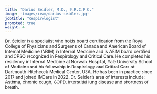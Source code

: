 ```yaml
---
title: "Darius Seidler, M.D., F.R.C.P.C."
image: "images/team/darius-seidler.jpg"
jobtitle: "Respirologist"
promoted: true
weight: 4
---
```


Dr. Seidler is a specialist who holds board certification from the Royal College of Physicians and Surgeons of Canada and American Board of Internal Medicine (ABIM) in Internal Medicine and is ABIM board certified and CPSO recognized in Respirology and Critical Care.
He completed his residency in Internal Medicine at Norwalk Hospital, Yale University School of Medicine and his fellowship in Respirology and Critical Care at Dartmouth-Hitchcock Medical Center, USA. He has been in practice since 2017 and joined IMCare in 2022. 
Dr. Seidler’s area of interests include: Asthma, chronic cough, COPD, interstitial lung disease and shortness of breath. 
